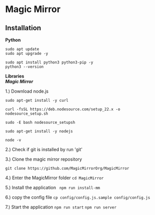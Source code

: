 # Magic Mirror
## Installation
**Python**
```
sudo apt update
sudo apt upgrade -y
```
```
sudo apt install python3 python3-pip -y
python3 --version
```

**Libraries**<br />
***Magic Mirror***

1.) Download node.js
```
sudo apt-get install -y curl
```
```
curl -fsSL https://deb.nodesource.com/setup_22.x -o nodesource_setup.sh
```
```
sudo -E bash nodesource_setupsh
```
```
sudo apt-get install -y nodejs
```
```
node -v
```

2.) Check if git is installed by run 'git'

3.) Clone the magic mirror repository
```
git clone https://github.com/MagicMirrorOrg/MagicMirror
```

4.) Enter the MagicMirror folder
```cd MagicMirror```

5.) Install the application
``` npm run install-mm```

6.) copy the config file
```cp config/config.js.sample config/config.js```

7.) Start the application
```npm run start```
```npm run server```
